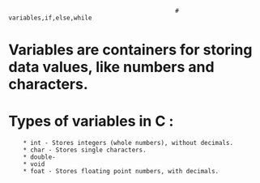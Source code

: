                                                   # variables,if,else,while
 # Variables are containers for storing data values, like numbers and characters.
 # Types of variables in C :
        * int - Stores integers (whole numbers), without decimals.
        * char - Stores single characters.
        * double- 
        * void
        * foat - Stores floating point numbers, with decimals.
